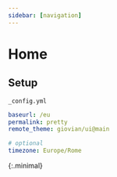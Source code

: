 ```yaml
---
sidebar: [navigation]
---
```


# Home

## Setup

`_config.yml`

```yml
baseurl: /eu
permalink: pretty
remote_theme: giovian/ui@main

# optional
timezone: Europe/Rome
```
{:.minimal}